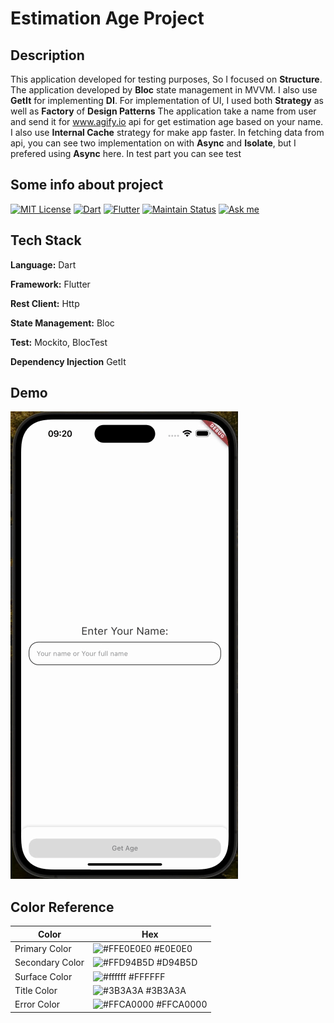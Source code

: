 # Estimation Age Project
## Description

This application developed for testing purposes, So I focused on **Structure**. The application
developed by **Bloc** state management in MVVM. I also use **GetIt** for implementing **DI**.
For implementation of UI, I used both **Strategy** as well as **Factory** of **Design Patterns**
The application take a name from user and send it for www.agify.io api for get estimation age based on your name.
I also use  **Internal Cache** strategy for make app faster. 
In fetching data from api, you can see two implementation on with  **Async** and **Isolate**, but I prefered using **Async** here.
In test part you can see test
 
## Some info about project


[![MIT License](https://img.shields.io/badge/License-MIT-yellow.svg)](https://github.com/tterb/atomic-design-ui/blob/master/LICENSEs)
[![Dart](https://img.shields.io/badge/Dart-0175C2?style=for-the-badge&logo=dart&logoColor=white)](https://dart.dev/)
[![Flutter](https://img.shields.io/badge/Flutter-02569B?style=for-the-badge&logo=flutter&logoColor=white)](https://flutter.dev/)
[![Maintain Status](https://img.shields.io/badge/Maintained%3F-yes-green.svg)]()
[![Ask me](https://img.shields.io/badge/Ask%20me-anything-1abc9c.svg)](https://alirezat66.github.io/)



## Tech Stack

**Language:** Dart

**Framework:** Flutter

**Rest Client:** Http

**State Management:** Bloc

**Test:** Mockito, BlocTest

**Dependency Injection** GetIt


## Demo

![myfile](https://github.com/alirezat66/age_estimator/blob/main/assets/screen_record.gif)

## Color Reference

| Color          | Hex                                                                |
| -------------- | ------------------------------------------------------------------ |
| Primary Color  | ![#FFE0E0E0](https://via.placeholder.com/10/E0E0E0?text=+) #E0E0E0 |
| Secondary Color | ![#FFD94B5D](https://via.placeholder.com/10/D94B5D?text=+) #D94B5D   |
| Surface Color  | ![#ffffff](https://via.placeholder.com/10/ffffff?text=+) #FFFFFF   |
| Title Color    | ![#3B3A3A](https://via.placeholder.com/10/3B3A3A?text=+) #3B3A3A   |
| Error Color    | ![#FFCA0000](https://via.placeholder.com/10/CA0000?text=+) #FFCA0000 |